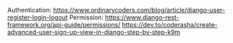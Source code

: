 Authentication: https://www.ordinarycoders.com/blog/article/django-user-register-login-logout
Permission: https://www.django-rest-framework.org/api-guide/permissions/
https://dev.to/coderasha/create-advanced-user-sign-up-view-in-django-step-by-step-k9m
